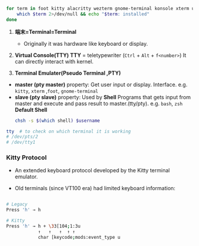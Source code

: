 
```bash
for term in foot kitty alacritty wezterm gnome-terminal konsole xterm urxvt st terminator tilix; do
    which $term 2>/dev/null && echo "$term: installed"
done
```


1. **端末=Terminal=Terminal**
    * Originally it was hardware like keyboard or display.


2. **Virtual Console(TTY)**
**TTY** = teletypewriter (`Ctrl` + `Alt` + `f<number>`)
It can directly interact with kernel.


3. **Terminal Emulater(Pseudo Terminal ,PTY)**


* **master (pty master)** property:
    Get user input or display.
    Interface.
    e.g. `kitty`, `xterm` ,`foot`, `gnome-terminal`
* **slave (pty slave)** property:
    Used by **Shell**
    Programs that gets input from master and execute and pass result to master.(tty/pty).
    e.g. `bash`, `zsh`
    **Default Shell**
    ```bash
    chsh -s $(which shell) $username
    ```


```bash
tty  # to check on which terminal it is working
# /dev/pts/2 
# /dev/tty1

```

### Kitty Protocol
* An extended keyboard protocol developed by the Kitty terminal emulator.

* Old terminals (since VT100 era) had limited keyboard information:

```bash

# Legacy
Press 'h' → h

# Kitty
Press 'h' → h + \33[104;1:3u
            ↑   ↑   ↑  ↑ ↑
            char [keycode;mods:event_type u

```            
